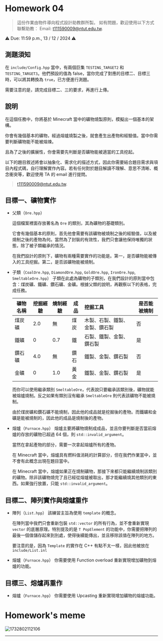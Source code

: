 # Homework 04
> 這份作業由物件導向程式設計助教群所製。 如有問題，歡迎使用以下方式聯繫助教： Email: t111590009@ntut.edu.tw.

⚠️ Due: 11:59 p.m., 13 / 12 / 2024 ⚠️

## 測題須知
在 `include/Config.hpp` 當中，有兩個巨集 `TESTING_TARGET2` 和 `TESTING_TARGET3`。他們預設的值為 false，當你完成了對應的目標二、目標三時，可以將其轉換為 `true`，已方便進行測題。

需要注意的是，請完成目標二、三的要求，再進行上傳。

## 說明
在這個任務中，你將基於 Minecraft 當中的礦物燒製原則，模擬出一個基本的架構。

你會有幾個基本的礦物，經過熔爐燒製之後，就會產生出產物和經驗值。當中你需要判斷礦物能不能被熔煉。

且為了之後的擴展性，你會需要先判斷是否礦物能被適當的工具挖起。

以下的題目敘述將會以抽象化、需求化的描述方式，因此你需要結合題目需求與項目內程式碼，自行理解實作內容。若有任何對於題目解讀不理解、意思不清晰、概念衝突等，歡迎使用 TA 的 email 進行提問。

> t111590009@ntut.edu.tw.

## 目標一、礦物實作

<!-- 放置 Ore 等繼承關係圖。 -->

- 父類（`Ore.hpp`）

  這個檔案裡面存放著名為 `Ore` 的類別，其為礦物的基礎類別。

  它會有幾個基本的原則，首先他會需要有該礦物被燒制之後的經驗值，以及被燒制之後的產物為何。當然為了封裝的有效性，我們只會讓他保持唯獨的狀態，除了被子類繼承的情況。

  在我們設計的原則下，礦物有兩種需要實作的功能是。第一，是否礦物能被傳入的工具挖掘。第二，是否該礦物能被燒制。

- 子類（`CoalOre.hpp`, `DiamondOre.hpp`, `GoldOre.hpp`, `IronOre.hpp`, `SmeltableOre.hpp`）
    子類在此處為礦物的子類別，在我們設計的原則當中包含：煤炭礦、鐵礦、鑽石礦、金礦。根據父類的說明，再觀察以下的表格，完成任務。
    
    

    | 礦物名稱 | 挖掘經驗    | 燒制經驗 | 成品 | 挖掘工具                       | 是否能被燒制 |
    | -------- | --- | -------- | ---------- |:------------------------------ | ------------ |
    | 煤炭礦   |  2.0   | 無     | 煤炭       | 木製、石製、鐵製、金製、鑽石製 | 否           |
    | 鐵礦     |   0  | 0.7      | 鐵         | 石製、鐵製、金製、鑽石製       | 是           |
    | 鑽石礦   |  4.0   | 無      | 鑽石       | 鐵製、金製、鑽石製             | 否           |
    | 金礦     |  0   | 1.0      | 黃金       | 鐵製、金製、鑽石製             | 是           |
    
    而你可以使用繼承類別 `SmeltableOre`，代表說只要繼承該類別後，礦物就能被熔爐燒制。反之如果有類別沒有繼承 `SmeltableOre` 則代表該礦物不能被燒制。
    
    由於煤炭礦和鑽石礦不能燒制，因此他的成品就是挖掘後的產物。而鐵礦和金礦是能被燒制的，因此他的成品是燒制後的產物。 
    
- 熔爐（`Furnace.hpp`）
  熔爐主要將礦物燒制成成品，並且你要判斷是否當前熔爐的存放的礦物已超過 64 個，則 `std::invalid_argument`。

  當然在拿起產物的部分，需要一次拿起熔爐所有的產物。

  在 Minecraft 當中，熔爐具有燃料值消耗的計算部分，但在我們作業當中，並不會有此概念出現在題目當中。

  在 Minecraft 當中，熔爐如果正在燒制礦物，那接下來都只能繼續燒制該類別的礦物。除非該礦物燒完了且已經從熔爐被取出，那才能繼續燒其他類別的東西。如果強行放置，只能 `std::invalid_argument`。

## 目標二、陣列實作與熔爐重作

- 陣列（`List.hpp`）
  該練習主旨為使用 `template` 的概念。

  在陣列當中我們只會重新包裝 `std::vector` 的所有行為，並不會重新實現 `vector` 的底層原理。特別提及的是 `T PopElement` 的功能中，你需要把陣列的最後一個值儲存起來到別處，使得後續能傳出，並且移除該值在陣列的地方。

  要注意的是，因為 `Template` 的實作在 C++ 有點不太一樣，因此他被放在 `include/List.inl`

- 熔爐（`Furnace.hpp`）
    你需要使用 Function overload 重新實現增加礦物到熔爐的功能。
    
## 目標三、熔爐再重作
- 熔爐（`Furnace.hpp`）
    你需要使用 Upcasting 重新實現增加礦物的熔爐功能。

    
# Homework's meme
![1732802112106](https://hackmd.io/_uploads/BJqPIeLmJl.png)

---